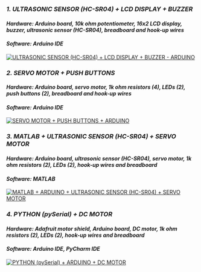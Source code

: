 ### _1. ULTRASONIC SENSOR (HC-SR04) + LCD DISPLAY + BUZZER_
#### _Hardware: Arduino board, 10k ohm potentiometer, 16x2 LCD display, buzzer, ultrasonic sensor (HC-SR04), breadboard and hook-up wires_
#### _Software: Arduino IDE_
[![ULTRASONIC SENSOR (HC-SR04) + LCD DISPLAY + BUZZER - ARDUINO](http://img.youtube.com/vi/sgeazQBOYPo/0.jpg)](https://www.youtube.com/watch?v=sgeazQBOYPo "ULTRASONIC SENSOR (HC-SR04) + LCD DISPLAY + BUZZER - ARDUINO")

### _2. SERVO MOTOR + PUSH BUTTONS_
#### _Hardware: Arduino board, servo motor, 1k ohm resistors (4), LEDs (2), push buttons (2), breadboard and hook-up wires_
#### _Software: Arduino IDE_
[![SERVO MOTOR + PUSH BUTTONS + ARDUINO](http://img.youtube.com/vi/6BE21QGpEQQ/0.jpg)](https://www.youtube.com/watch?v=6BE21QGpEQQ "SERVO MOTOR + PUSH BUTTONS + ARDUINO")

### _3. MATLAB + ULTRASONIC SENSOR (HC-SR04) + SERVO MOTOR_
#### _Hardware: Arduino board, ultrasonic sensor (HC-SR04), servo motor, 1k ohm resistors (2), LEDs (2), hook-up wires and breadboard_
#### _Software: MATLAB_
[![MATLAB + ARDUINO + ULTRASONIC SENSOR (HC-SR04) + SERVO MOTOR](http://img.youtube.com/vi/P7SwC4Z7_Vw/0.jpg)](https://www.youtube.com/watch?v=P7SwC4Z7_Vw "MATLAB + ARDUINO + ULTRASONIC SENSOR (HC-SR04) + SERVO MOTOR")

### _4. PYTHON (pySerial) + DC MOTOR_
#### _Hardware: Adafruit motor shield, Arduino board, DC motor, 1k ohm resistors (2), LEDs (2), hook-up wires and breadboard_
#### _Software: Arduino IDE, PyCharm IDE_
[![PYTHON (pySerial) + ARDUINO + DC MOTOR](http://img.youtube.com/vi/9xUVlkRJ1rU/0.jpg)](https://www.youtube.com/watch?v=9xUVlkRJ1rU
 "PYTHON (pySerial) + ARDUINO + DC MOTOR")
